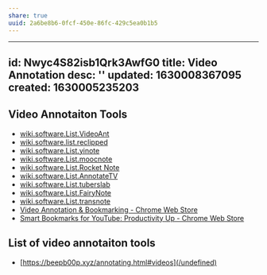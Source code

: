 ```yaml
---
share: true
uuid: 2a6be8b6-0fcf-450e-86fc-429c5ea0b1b5
---
```

---
id: Nwyc4S82isb1Qrk3AwfG0
title: Video Annotation
desc: ''
updated: 1630008367095
created: 1630005235203
---

## Video Annotaiton Tools

* [wiki.software.List.VideoAnt](/undefined)
* [wiki.software.list.reclipped](/undefined)
* [wiki.software.List.yinote](/undefined)
* [wiki.software.List.moocnote](/undefined)
* [wiki.software.List.Rocket Note](/undefined)
* [wiki.software.List.AnnotateTV](/undefined)
* [wiki.software.List.tuberslab](/undefined)
* [wiki.software.List.FairyNote](/undefined)
* [wiki.software.List.transnote](/undefined)
* [Video Annotation & Bookmarking - Chrome Web Store](https://chrome.google.com/webstore/detail/video-annotation-bookmark/apoimieffgakgcbagednnmdhgaiedbea)
* [Smart Bookmarks for YouTube: Productivity Up - Chrome Web Store](https://chrome.google.com/webstore/detail/smart-bookmarks-for-youtu/ichpfnleoiponjidhcbieonjdpnallmh)

## List of video annotaiton tools

* [https://beepb00p.xyz/annotating.html#videos](/undefined)
